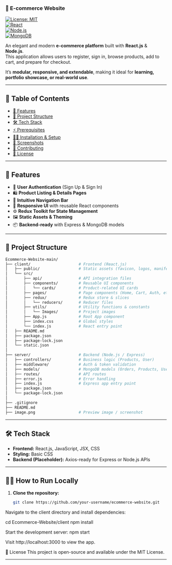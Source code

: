 ### 🛒 E-commerce Website

[![License: MIT](https://img.shields.io/badge/License-MIT-yellow.svg)](LICENSE)  
[![React](https://img.shields.io/badge/Frontend-React.js-61DAFB?logo=react)](https://reactjs.org/)  
[![Node.js](https://img.shields.io/badge/Backend-Node.js-339933?logo=node.js)](https://nodejs.org/)  
[![MongoDB](https://img.shields.io/badge/Database-MongoDB-4DB33D?logo=mongodb)](https://www.mongodb.com/)  

An elegant and modern **e-commerce platform** built with **React.js** & **Node.js**.  
This application allows users to register, sign in, browse products, add to cart, and prepare for checkout.  

It’s **modular, responsive, and extendable**, making it ideal for **learning, portfolio showcase, or real-world use**.  

---

## 📑 Table of Contents
- [🚀 Features](#-features)  
- [📁 Project Structure](#-project-structure)  
- [🛠️ Tech Stack](#️-tech-stack)  
- [⚡ Prerequisites](#-prerequisites)  
- [🧑‍💻 Installation & Setup](#-installation--setup)  
- [📸 Screenshots](#-screenshots)  
- [🤝 Contributing](#-contributing)  
- [📜 License](#-license)  

---

## 🚀 Features

- 🔐 **User Authentication** (Sign Up & Sign In)  
- 🛍️ **Product Listing & Details Pages**  
- 🧭 **Intuitive Navigation Bar**  
- 🎨 **Responsive UI** with reusable React components  
- ⚙️ **Redux Toolkit for State Management**  
- 🖼️ **Static Assets & Theming**  
- 📦 **Backend-ready** with Express & MongoDB models  

---

## 📁 Project Structure

```bash
Ecommerce-Website-main/
├── client/                     # Frontend (React.js)
│   ├── public/                 # Static assets (favicon, logos, manifest)
│   └── src/
│       ├── api/                # API integration files
│       ├── components/         # Reusable UI components
│       │   └── cards/          # Product-related UI cards
│       ├── pages/              # Page components (Home, Cart, Auth, etc.)
│       ├── redux/              # Redux store & slices
│       │   └── reducers/       # Reducer files
│       ├── utils/              # Utility functions & constants
│       │   └── Images/         # Project images
│       ├── App.js              # Root App component
│       ├── index.css           # Global styles
│       └── index.js            # React entry point
│   ├── README.md
│   ├── package.json
│   ├── package-lock.json
│   └── static.json
│
├── server/                     # Backend (Node.js / Express)
│   ├── controllers/            # Business logic (Products, User)
│   ├── middleware/             # Auth & token validation
│   ├── models/                 # MongoDB models (Orders, Products, Users)
│   ├── routes/                 # API routes
│   ├── error.js                # Error handling
│   ├── index.js                # Express app entry point
│   ├── package.json
│   └── package-lock.json
│
├── .gitignore
├── README.md
├── image.png                   # Preview image / screenshot

```


---

## 🛠️ Tech Stack

- **Frontend:** React.js, JavaScript, JSX, CSS  
- **Styling:** Basic CSS  
- **Backend (Placeholder):** Axios-ready for Express or Node.js APIs

---

## 🧑‍💻 How to Run Locally

1. **Clone the repository:**

   ```bash
   git clone https://github.com/your-username/ecommerce-website.git

Navigate to the client directory and install dependencies:

cd Ecommerce-Website/client
npm install

Start the development server:
npm start

Visit http://localhost:3000 to view the app.


🧾 License
This project is open-source and available under the MIT License.

---

<!--### ✅ Changes made:
- Fixed inconsistent headers and spacing
- Used code blocks properly
- Formatted file structure section
- Cleaned up the steps under "How to Run Locally"
- Added horizontal rules (`---`) for clean separation

Let me know if you want to add:
- Live demo link
- Environment variables section
- Deployment instructions (Render, Vercel, Netlify)

Want a badge (like "Built with React") at the top too? I can add that!-->






